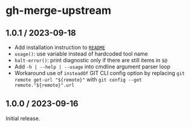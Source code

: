 # gh-merge-upstream

## 1.0.1 / 2023-09-18
- Add installation instruction to [`README`](./README.md)
- `usage()`: use variable instead of hardcoded tool name
- `halt-error()`: print diagnostic only if there are still items in `$@`
- Add `-h | --help | --usage` into cmdline argument parser loop
- Workaround use of `insteadOf` GIT CLI config option by replacing `git remote get-url "${remote}"`
  with `git config --get remote."${remote}".url`

## 1.0.0 / 2023-09-16

Initial release.
